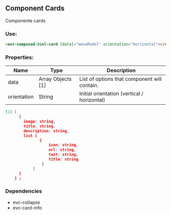## Component Cards
Componente cards

### Use:
```html
<evc-composed-2col-card [data]="menuModel" orientation="horizontal"></evc-composed-2col-card>
```
### Properties:
| Name          | Type          | Description  |
| ------------- | ------------- | -------------|
| data   | Array Objects [1]      | List of options that component will contain. |
| orientation   | String      |  Initial orientation (vertical / horizontal)


```json
[1] [
      {
        image: string,
        title: string,
        description: string,
        list [
			   {
				   icon: string,
				   url: string,
				   text: string,
				   title: string
				}
			]
      }
    ] ;
```

### Dependencies

+ evc-collapse
+ evc-card-info